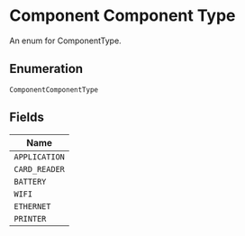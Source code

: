 
# Component Component Type

An enum for ComponentType.

## Enumeration

`ComponentComponentType`

## Fields

| Name |
|  --- |
| `APPLICATION` |
| `CARD_READER` |
| `BATTERY` |
| `WIFI` |
| `ETHERNET` |
| `PRINTER` |


